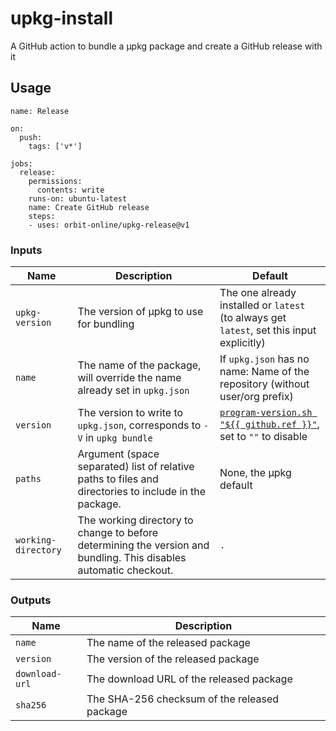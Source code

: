 # upkg-install

A GitHub action to bundle a μpkg package and create a GitHub release with it

## Usage

```
name: Release

on:
  push:
    tags: ['v*']

jobs:
  release:
    permissions:
      contents: write
    runs-on: ubuntu-latest
    name: Create GitHub release
    steps:
    - uses: orbit-online/upkg-release@v1
```

### Inputs

| Name                | Description                                                                                                       | Default                                                                                                             |
| ------------------- | ----------------------------------------------------------------------------------------------------------------- | ------------------------------------------------------------------------------------------------------------------- |
| `upkg-version`      | The version of μpkg to use for bundling                                                                           | The one already installed or `latest` (to always get `latest`, set this input explicitly)                           |
| `name`              | The name of the package, will override the name already set in `upkg.json`                                        | If `upkg.json` has no name: Name of the repository (without user/org prefix)                                        |
| `version`           | The version to write to `upkg.json`, corresponds to `-V` in `upkg bundle`                                         | [`program-version.sh "${{ github.ref }}"`](https://github.com/orbit-online/program-version), set to `""` to disable |
| `paths`             | Argument (space separated) list of relative paths to files and directories to include in the package.             | None, the μpkg default                                                                                              |
| `working-directory` | The working directory to change to before determining the version and bundling. This disables automatic checkout. | `.`                                                                                                                 |

### Outputs

| Name           | Description                                  |
| -------------- | -------------------------------------------- |
| `name`         | The name of the released package             |
| `version`      | The version of the released package          |
| `download-url` | The download URL of the released package     |
| `sha256`       | The SHA-256 checksum of the released package |
